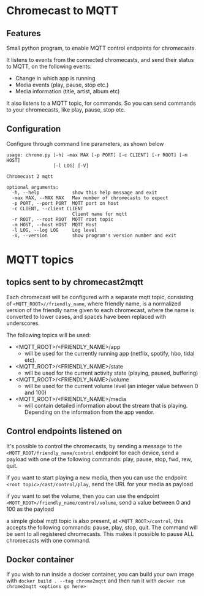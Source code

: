 # Chromecast to MQTT

## Features

Small python program, to enable MQTT control endpoints for chromecasts. 

It listens to events from the connected chromecasts, and send their status to MQTT, on the following events:
* Change in which app is running
* Media events (play, pause, stop etc.)
* Media information (title, artist, album etc)

It also listens to a MQTT topic, for commands. So you can send commands to your chromecasts, like play, pause, stop etc.

## Configuration
Configure through command line parameters, as shown below
```
usage: chrome.py [-h] -max MAX [-p PORT] [-c CLIENT] [-r ROOT] [-m HOST]
                 [-l LOG] [-V]

Chromecast 2 mqtt

optional arguments:
  -h, --help            show this help message and exit
  -max MAX, --MAX MAX   Max number of chromecasts to expect 
  -p PORT, --port PORT  MQTT port on host
  -c CLIENT, --client CLIENT
                        Client name for mqtt
  -r ROOT, --root ROOT  MQTT root topic
  -m HOST, --host HOST  MQTT Host
  -l LOG, --log LOG     Log level
  -V, --version         show program's version number and exit
```
# MQTT topics
## topics sent to by chromecast2mqtt
Each chromecast will be configured with a separate mqtt topic, consisting of `<MQTT_ROOT>//friendly_name`, where friendly name, is a normalized version of the friendly name given to each chromecast, where the name is converted to lower cases, and spaces have been replaced with underscores.

The following topics will be used:
* <MQTT_ROOT>/<FRIENDLY_NAME>/app
  * will be used for the currently running app (netflix, spotify, hbo, tidal etc).
* <MQTT_ROOT>/<FRIENDLY_NAME>/state
  * will be used for the current activity state (playing, paused, buffering)
* <MQTT_ROOT>/<FRIENDLY_NAME>/volume
  * will be used for the current volume level (an integer value between 0 and 100)
* <MQTT_ROOT>/<FRIENDLY_NAME>/media
  * will contain detailed information about the stream that is playing. Depending on the information from the app vendor.

## Control endpoints listened on
It's possible to control the chromecasts, by sending a message to the `<MQTT_ROOT/friendly_name/control` endpoint for each device, send a payload with one of the following commands: play, pause, stop, fwd, rew, quit.

if you want to start playing a new media, then you can use the endpoint `<root topic>/cast/control/play`, send the URL for your media as payload

if you want to set the volume, then you can use the endpoint `<MQTT_ROOT>/friendly_name/control/volume`, send a value between 0 and 100 as the payload

a simple global mqtt topic is also present, at `<MQTT_ROOT>/control`, this accepts the following commands: pause, play, stop, quit. The command will be sent to all registered chromecasts. This makes it possible to pause ALL chromecasts with one command.

## Docker container
If you wish to run inside a docker container, you can build your own image with `docker build . --tag chrome2mqtt` and then run it with `docker run chrome2mqtt <options go here>` 
